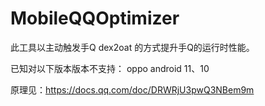 # MobileQQOptimizer

此工具以主动触发手Q dex2oat 的方式提升手Q的运行时性能。

已知对以下版本版本不支持：
  oppo android 11、10


原理见：https://docs.qq.com/doc/DRWRjU3pwQ3NBem9m
